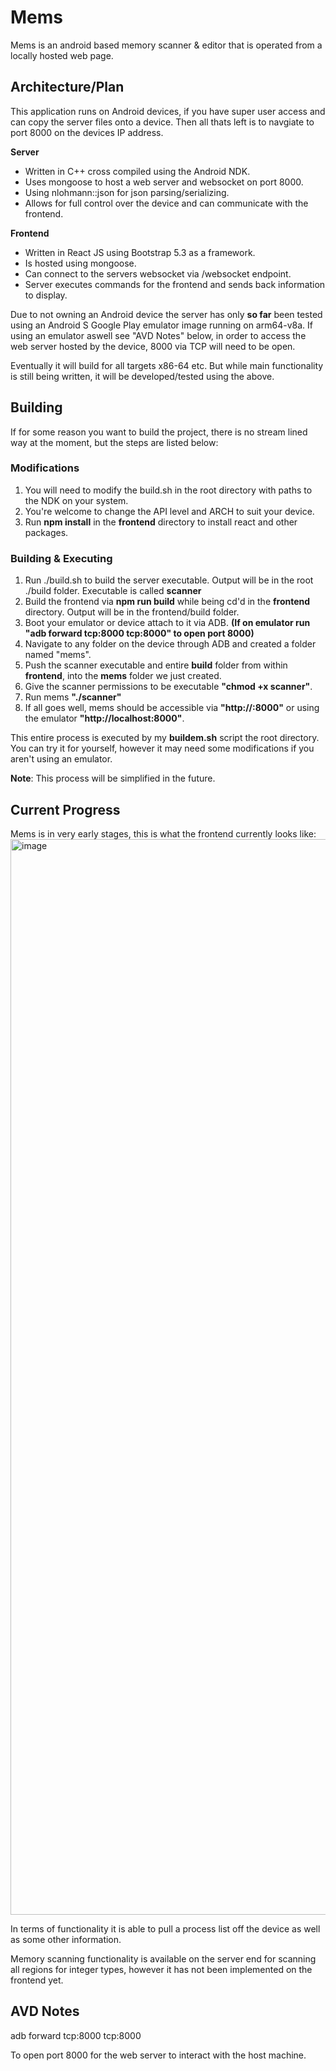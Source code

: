 # Mems

Mems is an android based memory scanner & editor that is operated from a locally hosted web page.

## Architecture/Plan

This application runs on Android devices, if you have super user access and can copy the server files onto a device. Then all thats left is to navgiate to port 8000 on the devices IP address.

**Server**
- Written in C++ cross compiled using the Android NDK.
- Uses mongoose to host a web server and websocket on port 8000.
- Using nlohmann::json for json parsing/serializing.
- Allows for full control over the device and can communicate with the frontend.

**Frontend**
- Written in React JS using Bootstrap 5.3 as a framework.
- Is hosted using mongoose.
- Can connect to the servers websocket via /websocket endpoint.
- Server executes commands for the frontend and sends back information to display.

Due to not owning an Android device the server has only **so far** been tested using an Android S Google Play emulator image running on arm64-v8a.
If using an emulator aswell see "AVD Notes" below, in order to access the web server hosted by the device, 8000 via TCP will need to be open.

Eventually it will build for all targets x86-64 etc. But while main functionality is still being written, it will be developed/tested using the above.

## Building

If for some reason you want to build the project, there is no stream lined way at the moment, but the steps are listed below:

### Modifications
1. You will need to modify the build.sh in the root directory with paths to the NDK on your system.
2. You're welcome to change the API level and ARCH to suit your device.
3. Run **npm install** in the **frontend** directory to install react and other packages.

### Building & Executing
1. Run ./build.sh to build the server executable. Output will be in the root ./build folder. Executable is called **scanner**
2. Build the frontend via **npm run build** while being cd'd in the **frontend** directory. Output will be in the frontend/build folder.
3. Boot your emulator or device attach to it via ADB. **(If on emulator run "adb forward tcp:8000 tcp:8000" to open port 8000)**
4. Navigate to any folder on the device through ADB and created a folder named "mems".
5. Push the scanner executable and entire **build** folder from within **frontend**, into the **mems** folder we just created.
6. Give the scanner permissions to be executable **"chmod +x scanner"**.
7. Run mems **"./scanner"**
8. If all goes well, mems should be accessible via **"http://<your device ip>:8000"** or using the emulator **"http://localhost:8000"**.

This entire process is executed by my **buildem.sh** script the root directory. You can try it for yourself, however it may need some modifications if you aren't using an emulator.

**Note**: This process will be simplified in the future.

## Current Progress

Mems is in very early stages, this is what the frontend currently looks like:
<img width="1721" alt="image" src="https://github.com/0danny/mems/assets/14921414/bfaed99c-14ac-4958-97fb-dba3e172175f">

In terms of functionality it is able to pull a process list off the device as well as some other information.

Memory scanning functionality is available on the server end for scanning all regions for integer types, however it has not been implemented on the frontend yet.


## AVD Notes

adb forward tcp:8000 tcp:8000

To open port 8000 for the web server to interact with the host machine.
